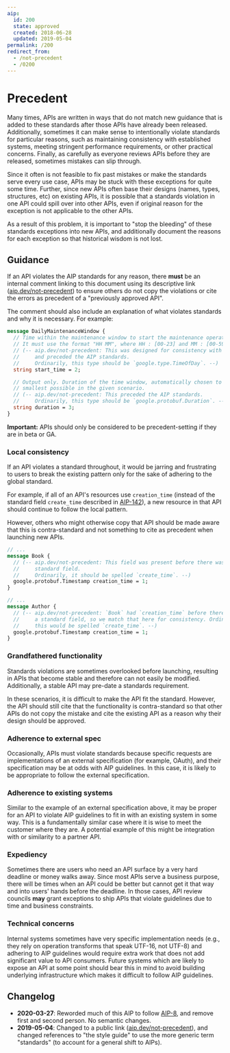 ```yaml
---
aip:
  id: 200
  state: approved
  created: 2018-06-28
  updated: 2019-05-04
permalink: /200
redirect_from:
  - /not-precedent
  - /0200
---
```


# Precedent

Many times, APIs are written in ways that do not match new guidance that is
added to these standards after those APIs have already been released.
Additionally, sometimes it can make sense to intentionally violate standards
for particular reasons, such as maintaining consistency with established
systems, meeting stringent performance requirements, or other practical
concerns. Finally, as carefully as everyone reviews APIs before they are
released, sometimes mistakes can slip through.

Since it often is not feasible to fix past mistakes or make the standards serve
every use case, APIs may be stuck with these exceptions for quite some time.
Further, since new APIs often base their designs (names, types, structures,
etc) on existing APIs, it is possible that a standards violation in one API
could spill over into other APIs, even if original reason for the exception is
not applicable to the other APIs.

As a result of this problem, it is important to "stop the bleeding" of these
standards exceptions into new APIs, and additionally document the reasons for
each exception so that historical wisdom is not lost.

## Guidance

If an API violates the AIP standards for any reason, there **must** be an
internal comment linking to this document using its descriptive link
([aip.dev/not-precedent]()) to ensure others do not copy the violations or cite
the errors as precedent of a "previously approved API".

The comment should also include an explanation of what violates standards and
why it is necessary. For example:

```proto
message DailyMaintenanceWindow {
  // Time within the maintenance window to start the maintenance operations.
  // It must use the format "HH MM", where HH : [00-23] and MM : [00-59] GMT.
  // (-- aip.dev/not-precedent: This was designed for consistency with crontab,
  //     and preceded the AIP standards.
  //     Ordinarily, this type should be `google.type.TimeOfDay`. --)
  string start_time = 2;

  // Output only. Duration of the time window, automatically chosen to be
  // smallest possible in the given scenario.
  // (-- aip.dev/not-precedent: This preceded the AIP standards.
  //     Ordinarily, this type should be `google.protobuf.Duration`. --)
  string duration = 3;
}
```

**Important:** APIs should only be considered to be precedent-setting if they
are in beta or GA.

### Local consistency

If an API violates a standard throughout, it would be jarring and frustrating
to users to break the existing pattern only for the sake of adhering to the
global standard.

For example, if all of an API's resources use `creation_time` (instead of the
standard field `create_time` described in [AIP-142][]), a new resource in that
API should continue to follow the local pattern.

However, others who might otherwise copy that API should be made aware that
this is contra-standard and not something to cite as precedent when launching
new APIs.

```proto
// ...
message Book {
  // (-- aip.dev/not-precedent: This field was present before there was a
  //     standard field.
  //     Ordinarily, it should be spelled `create_time`. --)
  google.protobuf.Timestamp creation_time = 1;
}

// ...
message Author {
  // (-- aip.dev/not-precedent: `Book` had `creation_time` before there was
  //     a standard field, so we match that here for consistency. Ordinarily,
  //     this would be spelled `create_time`. --)
  google.protobuf.Timestamp creation_time = 1;
}
```

### Grandfathered functionality

Standards violations are sometimes overlooked before launching, resulting in
APIs that become stable and therefore can not easily be modified. Additionally,
a stable API may pre-date a standards requirement.

In these scenarios, it is difficult to make the API fit the standard. However,
the API should still cite that the functionality is contra-standard so that
other APIs do not copy the mistake and cite the existing API as a reason why
their design should be approved.

### Adherence to external spec

Occasionally, APIs must violate standards because specific requests are
implementations of an external specification (for example, OAuth), and their
specification may be at odds with AIP guidelines. In this case, it is likely to
be appropriate to follow the external specification.

### Adherence to existing systems

Similar to the example of an external specification above, it may be proper for
an API to violate AIP guidelines to fit in with an existing system in some way.
This is a fundamentally similar case where it is wise to meet the customer
where they are. A potential example of this might be integration with or
similarity to a partner API.

### Expediency

Sometimes there are users who need an API surface by a very hard deadline or
money walks away. Since most APIs serve a business purpose, there will be times
when an API could be better but cannot get it that way and into users' hands
before the deadline. In those cases, API review councils **may** grant
exceptions to ship APIs that violate guidelines due to time and business
constraints.

### Technical concerns

Internal systems sometimes have very specific implementation needs (e.g., they
rely on operation transforms that speak UTF-16, not UTF-8) and adhering to AIP
guidelines would require extra work that does not add significant value to API
consumers. Future systems which are likely to expose an API at some point
should bear this in mind to avoid building underlying infrastructure which
makes it difficult to follow AIP guidelines.

## Changelog

- **2020-03-27**: Reworded much of this AIP to follow [AIP-8][], and remove
  first and second person. No semantic changes.
- **2019-05-04**: Changed to a public link ([aip.dev/not-precedent]()), and
  changed references to "the style guide" to use the more generic term
  "standards" (to account for a general shift to AIPs).

[aip-8]: ./0008.md
[aip-142]: ./0142.md
